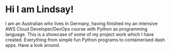 # Hi I am Lindsay!
I am an Australian who lives in Germany, having finished my an intensive AWS Cloud Developer/DevOps course with Python as programming language.
This is a showcase of some of my project work which I have created. Everything from simple fun Python programs to containerised dash apps.
Have a look around.
